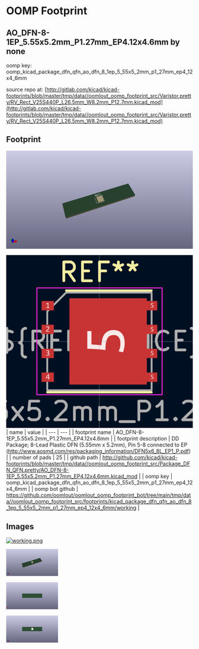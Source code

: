 # OOMP Footprint  
## AO_DFN-8-1EP_5.55x5.2mm_P1.27mm_EP4.12x4.6mm  by none  
  
oomp key: oomp_kicad_package_dfn_qfn_ao_dfn_8_1ep_5_55x5_2mm_p1_27mm_ep4_12x4_6mm  
  
source repo at: [http://gitlab.com/kicad/kicad-footprints/blob/master/tmp/data//oomlout_oomp_footprint_src/Varistor.pretty/RV_Rect_V25S440P_L26.5mm_W8.2mm_P12.7mm.kicad_mod](http://gitlab.com/kicad/kicad-footprints/blob/master/tmp/data//oomlout_oomp_footprint_src/Varistor.pretty/RV_Rect_V25S440P_L26.5mm_W8.2mm_P12.7mm.kicad_mod)  
## Footprint  
  
[![working_kicad_pcb_3d.png](working_kicad_pcb_3d_600.png)](working_kicad_pcb_3d.png)  
  
[![working.png](working_600.png)](working.png)  
| name | value | 
| --- | --- | 
| footprint name | AO_DFN-8-1EP_5.55x5.2mm_P1.27mm_EP4.12x4.6mm | 
| footprint description | DD Package; 8-Lead Plastic DFN (5.55mm x 5.2mm), Pin 5-8 connected to EP (http://www.aosmd.com/res/packaging_information/DFN5x6_8L_EP1_P.pdf) | 
| number of pads | 25 | 
| github path | http://github.com/kicad/kicad-footprints/blob/master/tmp/data//oomlout_oomp_footprint_src/Package_DFN_QFN.pretty/AO_DFN-8-1EP_5.55x5.2mm_P1.27mm_EP4.12x4.6mm.kicad_mod | 
| oomp key | oomp_kicad_package_dfn_qfn_ao_dfn_8_1ep_5_55x5_2mm_p1_27mm_ep4_12x4_6mm | 
| oomp bot github | https://github.com/oomlout/oomlout_oomp_footprint_bot/tree/main/tmp/data//oomlout_oomp_footprint_src/footprints/kicad_package_dfn_qfn_ao_dfn_8_1ep_5_55x5_2mm_p1_27mm_ep4_12x4_6mm/working | 
## Images  
  
[![working.png](working_140.png)](working.png)  
  
[![working_kicad_pcb_3d.png](working_kicad_pcb_3d_140.png)](working_kicad_pcb_3d.png)  
  
[![working_kicad_pcb_3d_back.png](working_kicad_pcb_3d_back_140.png)](working_kicad_pcb_3d_back.png)  
  
[![working_kicad_pcb_3d_front.png](working_kicad_pcb_3d_front_140.png)](working_kicad_pcb_3d_front.png)  

